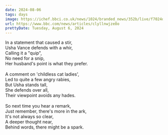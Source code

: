 ```yaml
---
date: 2024-08-06
tags: days
image: https://ichef.bbci.co.uk/news/1024/branded_news/352b/live/f7024d90-537f-11ef-b920-f1f4f705ecd4.jpg
url: https://www.bbc.com/news/articles/clyllnwjze8o
prettyDate: Tuesday, August 6, 2024
---
```

In a statement that caused a stir,<br>Usha Vance defends with a whir,<br>Calling it a "quip",<br>No need for a snip,<br>Her husband's point is what they prefer.<br><br>A comment on 'childless cat ladies',<br>Led to quite a few angry rabies,<br>But Usha stands tall,<br>She defends over all,<br>Their viewpoint avoids any hades.<br><br>So next time you hear a remark,<br>Just remember, there's more in the ark,<br>It's not always so clear,<br>A deeper thought near,<br>Behind words, there might be a spark.